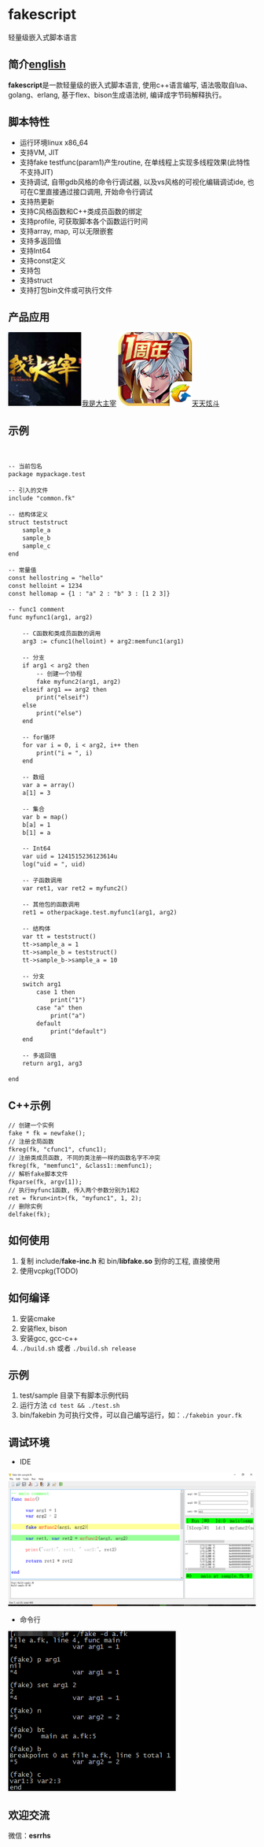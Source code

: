 # fakescript 
轻量级嵌入式脚本语言

## 简介[english](./README_EN.md)
**fakescript**是一款轻量级的嵌入式脚本语言, 使用c++语言编写, 语法吸取自lua、golang、erlang, 基于flex、bison生成语法树, 编译成字节码解释执行。

## 脚本特性
* 运行环境linux x86_64
* 支持VM, JIT
* 支持fake testfunc(param1)产生routine, 在单线程上实现多线程效果(此特性不支持JIT)
* 支持调试, 自带gdb风格的命令行调试器, 以及vs风格的可视化编辑调试ide, 也可在C里直接通过接口调用, 开始命令行调试
* 支持热更新
* 支持C风格函数和C++类成员函数的绑定
* 支持profile, 可获取脚本各个函数运行时间
* 支持array, map, 可以无限嵌套
* 支持多返回值
* 支持Int64
* 支持const定义
* 支持包
* 支持struct
* 支持打包bin文件或可执行文件

## 产品应用
![image](img/use1.jpg)[我是大主宰](http://dzz.youxi.com)
![image](img/use2.jpg)[天天炫斗](http://ttxd.qq.com/act/a20160419brandP/)

## 示例

```


-- 当前包名
package mypackage.test

-- 引入的文件
include "common.fk"

-- 结构体定义
struct teststruct
	sample_a
	sample_b
	sample_c
end

-- 常量值
const hellostring = "hello"
const helloint = 1234
const hellomap = {1 : "a" 2 : "b" 3 : [1 2 3]}

-- func1 comment
func myfunc1(arg1, arg2)
	
	-- C函数和类成员函数的调用
	arg3 := cfunc1(helloint) + arg2:memfunc1(arg1)
	
	-- 分支
	if arg1 < arg2 then	
		-- 创建一个协程
		fake myfunc2(arg1, arg2)
	elseif arg1 == arg2 then	
		print("elseif")
	else
		print("else")
	end
	
	-- for循环
	for var i = 0, i < arg2, i++ then
		print("i = ", i)
	end
	
	-- 数组
	var a = array()
	a[1] = 3
	
	-- 集合
	var b = map()
	b[a] = 1
	b[1] = a
	
	-- Int64
	var uid = 1241515236123614u
	log("uid = ", uid)

	-- 子函数调用
	var ret1, var ret2 = myfunc2()

	-- 其他包的函数调用
	ret1 = otherpackage.test.myfunc1(arg1, arg2)
	
	-- 结构体
	var tt = teststruct()
	tt->sample_a = 1
	tt->sample_b = teststruct()
	tt->sample_b->sample_a = 10

	-- 分支
	switch arg1
		case 1 then
			print("1")
		case "a" then
			print("a")
		default
			print("default")
	end

	-- 多返回值
	return arg1, arg3
	
end
```

## C++示例

```
// 创建一个实例
fake * fk = newfake();
// 注册全局函数
fkreg(fk, "cfunc1", cfunc1);
// 注册类成员函数, 不同的类注册一样的函数名字不冲突
fkreg(fk, "memfunc1", &class1::memfunc1);
// 解析fake脚本文件
fkparse(fk, argv[1]);
// 执行myfunc1函数, 传入两个参数分别为1和2
ret = fkrun<int>(fk, "myfunc1", 1, 2);
// 删除实例
delfake(fk);
```

## 如何使用
1. 复制 include/**fake-inc.h** 和 bin/**libfake.so** 到你的工程, 直接使用
2. 使用vcpkg(TODO)

## 如何编译
1. 安装cmake
2. 安装flex, bison
3. 安装gcc, gcc-c++
4. ```./build.sh``` 或者 ```./build.sh release```

## 示例
1. test/sample 目录下有脚本示例代码
2. 运行方法 ```cd test && ./test.sh```
3. bin/fakebin 为可执行文件，可以自己编写运行，如：```./fakebin your.fk```


## 调试环境
* IDE

![image](img/ide.png)

* 命令行

![image](img/debug.png)

## 欢迎交流
微信：**esrrhs**

